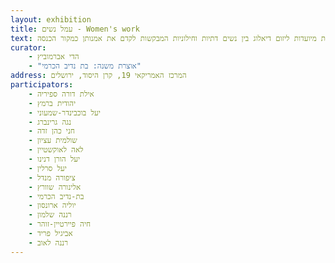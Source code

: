 ```yaml
---
layout: exhibition
title: עמל נשים - Women's work
text: תערוכת גלריה ייחודית אשר נועדת לעודד נשים דתיות לקדם את אמנותן כמקור הכנסה. בתערוכה הוצגו יצירותיהם של עשרים אמניות מהסטודיו אשר חקרו קונפליקטים ובחירות של עצמן. אירוע זה הינו הראשון בסדרת סדנאות המציגות מודלים לחיקוי נשים באמנויות. הסדנאות מיועדות ליזום דיאלוג בין נשים דתיות וחילוניות המבקשות לקדם את אמנותן כמקור הכנסה.
curator:
    - הדי אברמוביץ
    - "אוצרת משנה: בת נדיב הכרמי"
address: המרכז האמריקאי 19, קרן היסוד, ירושלים
participators:
    - אילת דורה ספיריה
    - יהודית ברמץ
    - יעל בוכבינדר-שמעוני
    - נגה גרינברג
    - חני כהן זדה
    - שולמית עציון
    - לאה לאוקשטיין
    - יעל הורן דנינו
    - יעל סרלין
    - ציפורה מנדל
    - אלינורה שוורץ
    - בת-נדיב הכרמי
    - יוליה ארונסון
    - רננה שלמון
    - חיה פיירטיין-זוהר
    - אביגיל פריד
    - רננה לאוב
---
```

